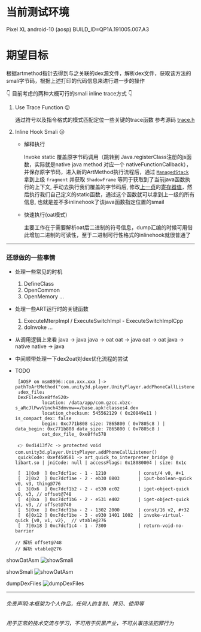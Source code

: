 # 当前测试环境
Pixel XL 
android-10 (aosp)
BUILD_ID=QP1A.191005.007.A3

# 期望目标

根据artmethod指针去得到与之关联的dex源文件，解析dex文件，获取该方法的smali字节码，根据上述打印的代码信息来进行进一步的操作

👇 目前考虑的两种大概可行的smali inline trace方式 👇

1. Use Trace Function 😕

   通过符号以及指令格式的模式匹配定位一些关键的trace函数 
   参考源码 [trace.h](https://android.googlesource.com/platform/art/+/refs/tags/android-10.0.0_r42/runtime/trace.h#107)

3. Inline Hook Smali 😕

   - 解释执行
     
      Invoke static 覆盖原字节码调用（跳转到 Java.registerClass注册的js函数，实际就是native java method 对应一个 nativeFunctionCallback），并保存原字节码，进入新的ArtMethod执行流程后，通过 [`ManagedStack`](https://cs.android.com/android/platform/superproject/+/master:art/runtime/art_method.cc;l=379?q=art_method.cc&ss=android%2Fplatform%2Fsuperproject) 拿到上级 `fragment` 并获取 `ShadowFrame` 等同于获取到了当前java函数执行的上下文, 手动去执行我们覆盖的字节码后, 修改[上一贞](https://cs.android.com/android/platform/superproject/+/master:art/runtime/interpreter/shadow_frame.h;l=440)的[寄存器值](https://cs.android.com/android/platform/superproject/+/master:art/runtime/interpreter/shadow_frame.h;l=211)，然后执行我们自己定义的static函数，通过这个函数就可以拿到上一级的所有信息, 也就是差不多inlinehook了该java函数指定位置的smail
   - 快速执行(oat模式)
     
      主要工作在于需要解析oat后二进制的符号信息，dump汇编的时候可用借此增加二进制的可读性，至于二进制可行性格式的inlinehook就很普通了

---

### 还想做的一些事情

- 处理一些常见的时机
  1. DefineClass
  2. OpenCommon
  3. OpenMemory
     ...

- 处理一些ART运行时的关键函数
  1. ExecuteMterpImpl / ExecuteSwitchImpl - ExecuteSwitchImplCpp
  2. doInvoke
     ...

- 从调用逻辑上来看
   java -> java 
   java -> oat
   oat -> java
   oat -> oat
   java -> native
   native -> java

- 中间顺带处理一下dex2oat对dex优化流程的尝试

- TODO
  ```
   [AOSP on msm8996::com.xxx.xxx ]->  pathToArtMethod("com.unity3d.player.UnityPlayer.addPhoneCallListener").showSmali()
   ↓dex_file↓
   DexFile<0xe8ffe520>
            location: /data/app/com.gzcc.xbzc-s_aRcJlPwvVinch43dmvmw==/base.apk!classes4.dex
            location_checksum: 545562129 ( 0x20849e11 ) is_compact_dex: false
            begin: 0xc771b808 size: 7865800 ( 0x7805c8 ) | data_begin: 0xc771b808 data_size: 7865800 ( 0x7805c8 )
            oat_dex_file_ 0xe8ffe578
   
   👉 0xd1413f7c -> protected void com.unity3d.player.UnityPlayer.addPhoneCallListener()
   quickCode: 0xef450581 -> art_quick_to_interpreter_bridge @ libart.so | jniCode: null | accessFlags: 0x18080004 | size: 0x1c
   
   [  1|0x0  ] 0xc7dcf1ac - 1 - 1210            | const/4 v0, #+1
   [  2|0x2  ] 0xc7dcf1ae - 2 - eb30 0803       | iput-boolean-quick v0, v3, thing@776
   [  3|0x6  ] 0xc7dcf1b2 - 2 - e530 ec02       | iget-object-quick v0, v3, // offset@748
   [  4|0xa  ] 0xc7dcf1b6 - 2 - e531 e402       | iget-object-quick v1, v3, // offset@740
   [  5|0xe  ] 0xc7dcf1ba - 2 - 1302 2000       | const/16 v2, #+32
   [  6|0x12 ] 0xc7dcf1be - 3 - e930 1401 1002  | invoke-virtual-quick {v0, v1, v2},  // vtable@276
   [  7|0x18 ] 0xc7dcf1c4 - 1 - 7300            | return-void-no-barrier

  // 解析 offset@748
  // 解析 vtable@276
   ```



showOatAsm
![showSmali](https://github.com/axhlzy/ARTHookScripts/blob/master/imgs/showOatAsm.png)

showSmali
![showOatAsm](https://github.com/axhlzy/ARTHookScripts/blob/master/imgs/showSmali.png)

dumpDexFiles
![dumpDexFiles](https://github.com/axhlzy/ARTHookScripts/blob/master/imgs/dumpDexFiles.png)


--- 

###### 免责声明:本框架为个人作品，任何人的复制、拷贝、使用等
###### 用于正常的技术交流与学习，不可用于灰黑产业，不可从事违法犯罪行为